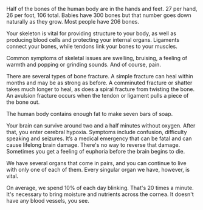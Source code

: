 Half of the bones of the human body are in the hands and feet. 27 per hand, 26 per foot, 106 total. Babies have 300 bones but that number goes down naturally as they grow. Most people have 206 bones.

Your skeleton is vital for providing structure to your body, as well as producing blood cells and protecting your internal organs. Ligaments connect your bones, while tendons link your bones to your muscles.

Common symptoms of skeletal issues are swelling, bruising, a feeling of warmth and popping or grinding sounds. And of course, pain.

There are several types of bone fracture. A simple fracture can heal within months and may be as strong as before. A comminuted fracture or shatter takes much longer to heal, as does a spiral fracture from twisting the bone. An avulsion fracture occurs when the tendon or ligament pulls a piece of the bone out.


The human body contains enough fat to make seven bars of soap.

Your brain can survive around two and a half minutes without oxygen. After that, you enter cerebral hypoxia. Symptoms include confusion, difficulty speaking and seizures. It’s a medical emergency that can be fatal and can cause lifelong brain damage. There's no way to reverse that damage. Sometimes you get a feeling of euphoria before the brain begins to die.

We have several organs that come in pairs, and you can continue to live with only one of each of them. Every singular organ we have, however, is vital.

On average, we spend 10% of each day blinking. That's 20 times a minute. It's necessary to bring moisture and nutrients across the cornea. It doesn't have any blood vessels, you see.
